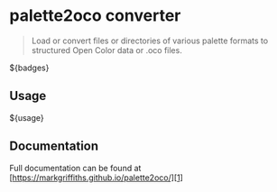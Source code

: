 # palette2oco converter

> Load or convert files or directories of various palette formats to structured Open Color data or .oco files.

${badges}

## Usage

${usage}

## Documentation
Full documentation can be found at [https://markgriffiths.github.io/palette2oco/][1]

[1]: https://markgriffiths.github.io/palette2oco/
